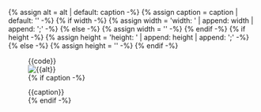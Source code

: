 {% assign alt = alt | default: caption -%}
{% assign caption = caption | default: '' -%}
{% if width -%}
{% assign width = 'width: ' | append: width | append: ';' -%}
{% else -%}
{% assign width = '' -%}
{% endif -%}
{% if height -%}
{% assign height = 'height: ' | append: height | append: ';' -%}
{% else -%}
{% assign height = '' -%}
{% endif -%}


<figure class="{{class}}">
  <div class="row {{figure-class}}">
      <div class="col-md-6 code-block-full-height {{code-class}}" style="padding-right:12px"> 
        {{code}}
      </div>
      <div class="col-md-6" style="padding-left:0">
        <img src='/assets/images/docs/{{image}}' class='{{img-class}}' alt='{{alt}}' style='{{width}} {{height}}'>
      </div>
  </div>
  {% if caption -%}
    <figcaption class="figure-caption {{figcaption-class}}" style="margin-top: 12px">
        {{caption}}
    </figcaption>
  {% endif -%}
</figure>


